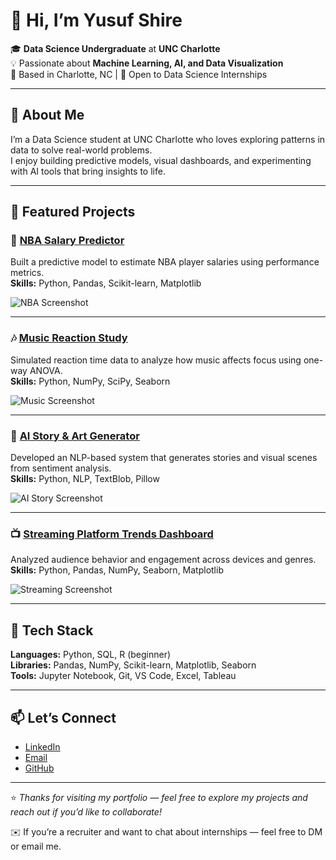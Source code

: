 # 👋 Hi, I’m Yusuf Shire

🎓 **Data Science Undergraduate** at **UNC Charlotte**  
💡 Passionate about **Machine Learning, AI, and Data Visualization**  
📍 Based in Charlotte, NC | 💼 Open to Data Science Internships

---

## 🧠 About Me
I’m a Data Science student at UNC Charlotte who loves exploring patterns in data to solve real-world problems.  
I enjoy building predictive models, visual dashboards, and experimenting with AI tools that bring insights to life.  

---

## 🧩 Featured Projects

### 🏀 [NBA Salary Predictor](https://github.com/Yusufshireds26/Nba-Salary-Predictor)
Built a predictive model to estimate NBA player salaries using performance metrics.  
**Skills:** Python, Pandas, Scikit-learn, Matplotlib  

![NBA Screenshot](https://raw.githubusercontent.com/Yusufshireds26/Nba-Salary-Predictor/main/assets/screenshot.png)

---

### 🎶 [Music Reaction Study](https://github.com/Yusufshireds26/Music-Reaction-Study)
Simulated reaction time data to analyze how music affects focus using one-way ANOVA.  
**Skills:** Python, NumPy, SciPy, Seaborn  

![Music Screenshot](https://raw.githubusercontent.com/Yusufshireds26/Music-Reaction-Study/main/assets/screenshot.png)

---

### 🤖 [AI Story & Art Generator](https://github.com/Yusufshireds26/AI-Story-Project)
Developed an NLP-based system that generates stories and visual scenes from sentiment analysis.  
**Skills:** Python, NLP, TextBlob, Pillow  

![AI Story Screenshot](https://raw.githubusercontent.com/Yusufshireds26/AI-Story-Project/main/assets/screenshot.png)

---

### 📺 [Streaming Platform Trends Dashboard](https://github.com/Yusufshireds26/streaming-platform-trends)
Analyzed audience behavior and engagement across devices and genres.  
**Skills:** Python, Pandas, NumPy, Seaborn, Matplotlib  

![Streaming Screenshot](https://raw.githubusercontent.com/Yusufshireds26/streaming-platform-trends/main/assets/screenshot.png)

---

## 🧰 Tech Stack
**Languages:** Python, SQL, R (beginner)  
**Libraries:** Pandas, NumPy, Scikit-learn, Matplotlib, Seaborn  
**Tools:** Jupyter Notebook, Git, VS Code, Excel, Tableau  

---

## 📫 Let’s Connect
- [LinkedIn](https://www.linkedin.com/in/yusuf-shire-/)
- [Email](Yshire@Uncc.edu)
- [GitHub](https://github.com/Yusufshireds26)

---

⭐️ *Thanks for visiting my portfolio — feel free to explore my projects and reach out if you’d like to collaborate!*


✉️ If you’re a recruiter  and want to chat about internships  — feel free to DM or email me.

